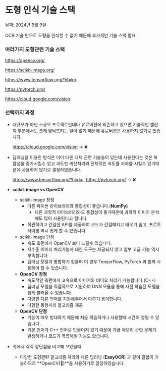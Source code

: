 # 도형 인식 기술 스택

날짜: 2024년 9월 9일

OCR 기술 만으로 도형을 인식할 수 없기 때문에 추가적인 기술 스택 필요

### 여러가지 도형관련 기술 스택

https://opencv.org/

https://scikit-image.org/

https://www.tensorflow.org/?hl=ko

https://pytorch.org/

https://cloud.google.com/vision

### 선택까지 과정

- 대규모가 아닌 소규모 프로젝트인데다 유료버젼에 의존하고 있으면 기술적인 챌린지 부분에서도 크게 맞닥뜨리는 일이 없기 때문에 유료버젼은 사용하지 않기로 했습니다.
    
    https://cloud.google.com/vision → ❌
    
- 딥러닝을 이용한 방식은 이미 다른 대체 관련 기술들이 있는데 사용한다는 것은 복잡성을 증가시킬수 있고 과도한 계산처리와 전체적인 속도를 저하를 시킬수 있기때문에 사용하지 않기로 결정하였습니다.
    
    https://www.tensorflow.org/?hl=ko, https://pytorch.org/ → ❌
    
- **scikit-image vs OpenCV**
    - scikit-image 장점
        - 다른 파이썬 라이브러리와 통합성이 좋습니다.(**NumPy)**
            - 다른 과학적 라이브러리와도 통합성이 좋기때문에 과학적 이미지 분석에도 많이 사용된다고 합니다.
        - 직관적이고 간결한 API를 제공하여 코드가 간결해지고 배우기 쉽고, 프로토타이핑 역시 쉽게 할 수 있습니다.
    - scikit-image 단점
        - 속도 측면에서 OpenCV 보다 느릴수 있습니다.
        - 저수준 이미지 처리기능에 대한 도구는 제공되지 않고 일부 고급 기능 역시 부족합니다.
        - 딥러닝 모델과 통합하기 힘들며 이 경우 TensorFlow, PyTorch 과 함께 사용해야 할 수 있습니다.
    - **OpenCV 장점**
        - 속도적인 측면에서 고속으로 이미지와 비디오 처리가 가능합니다.(C++)
        - 딥러닝 모델을 직접적으로 지원하여 DNN 모듈을 통해 사전 학습된 모델을 쉽게 불러올 수 있습니다.
        - 다양한 다른 언어를 지원해주어서 다루기 용이합니다.
        - 다향한 동형처리 알고리즘 제공
    - **OpenCV 단점**
        - 기능이 매우 방대하기 때문에 처음 학습하거나 사용할때 시간이 걸릴 수 있습니다 .
        - 기본 언어가 C++ 언어로 만들어져 있기 때문에 가끔 메모리 관련 문제가 발생하거나 코드가 복잡해질 가능도 있습니다.
- 위에서 각각 장단점을 비교해 보았을때
    - 다양한 도형관련 알고리즘 처리와 다른 딥러닝 (**EasyOCR**) 과 같이 결합이 가능하므로 **OpenCV(👑)**을 사용하기로 결정하였습니다.